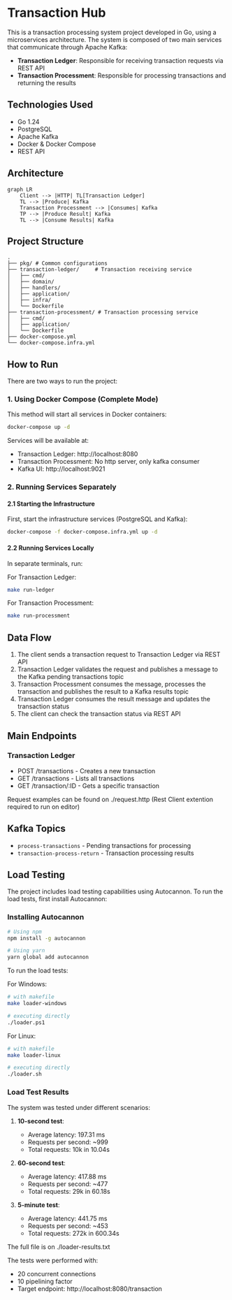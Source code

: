 # Transaction Hub

This is a transaction processing system project developed in Go, using a microservices architecture. The system is composed of two main services that communicate through Apache Kafka:

- **Transaction Ledger**: Responsible for receiving transaction requests via REST API
- **Transaction Processment**: Responsible for processing transactions and returning the results

## Technologies Used

- Go 1.24
- PostgreSQL
- Apache Kafka
- Docker & Docker Compose
- REST API

## Architecture

```mermaid
graph LR
    Client --> |HTTP| TL[Transaction Ledger]
    TL --> |Produce| Kafka
    Transaction Processment --> |Consumes| Kafka
    TP --> |Produce Result| Kafka
    TL --> |Consume Results| Kafka
```

## Project Structure

```
.
├── pkg/ # Common configurations
├── transaction-ledger/     # Transaction receiving service
│   ├── cmd/
│   ├── domain/
│   ├── handlers/
│   ├── application/
│   ├── infra/
│   └── Dockerfile
├── transaction-processment/ # Transaction processing service
│   ├── cmd/
│   ├── application/
│   └── Dockerfile
├── docker-compose.yml
└── docker-compose.infra.yml
```

## How to Run

There are two ways to run the project:

### 1. Using Docker Compose (Complete Mode)

This method will start all services in Docker containers:

```bash
docker-compose up -d
```

Services will be available at:

- Transaction Ledger: http://localhost:8080
- Transaction Processment: No http server, only kafka consumer
- Kafka UI: http://localhost:9021

### 2. Running Services Separately

#### 2.1 Starting the Infrastructure

First, start the infrastructure services (PostgreSQL and Kafka):

```bash
docker-compose -f docker-compose.infra.yml up -d
```

#### 2.2 Running Services Locally

In separate terminals, run:

For Transaction Ledger:

```bash
make run-ledger
```

For Transaction Processment:

```bash
make run-processment
```

## Data Flow

1. The client sends a transaction request to Transaction Ledger via REST API
2. Transaction Ledger validates the request and publishes a message to the Kafka pending transactions topic
3. Transaction Processment consumes the message, processes the transaction and publishes the result to a Kafka results topic
4. Transaction Ledger consumes the result message and updates the transaction status
5. The client can check the transaction status via REST API

## Main Endpoints

### Transaction Ledger

- POST /transactions - Creates a new transaction
- GET /transactions - Lists all transactions
- GET /transaction/:ID - Gets a specific transaction

Request examples can be found on ./request.http (Rest Client extention required to run on editor)

## Kafka Topics

- `process-transactions` - Pending transactions for processing
- `transaction-process-return` - Transaction processing results

## Load Testing

The project includes load testing capabilities using Autocannon. To run the load tests, first install Autocannon:

### Installing Autocannon

```bash
# Using npm
npm install -g autocannon

# Using yarn
yarn global add autocannon
```

To run the load tests:

For Windows:

```bash
# with makefile
make loader-windows

# executing directly
./loader.ps1
```

For Linux:

```bash
# with makefile
make loader-linux

# executing directly
./loader.sh
```

### Load Test Results

The system was tested under different scenarios:

1. **10-second test**:

   - Average latency: 197.31 ms
   - Requests per second: ~999
   - Total requests: 10k in 10.04s

2. **60-second test**:

   - Average latency: 417.88 ms
   - Requests per second: ~477
   - Total requests: 29k in 60.18s

3. **5-minute test**:
   - Average latency: 441.75 ms
   - Requests per second: ~453
   - Total requests: 272k in 600.34s

The full file is on ./loader-results.txt

The tests were performed with:

- 20 concurrent connections
- 10 pipelining factor
- Target endpoint: http://localhost:8080/transaction
